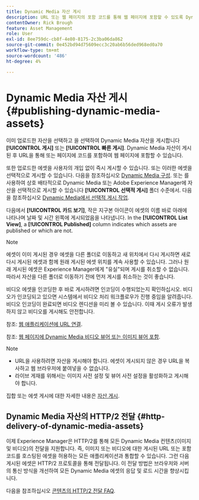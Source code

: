 ```yaml
---
title: Dynamic Media 자산 게시
description: URL 또는 웹 페이지의 포함 코드를 통해 웹 페이지에 포함할 수 있도록 Dynamic Media 비디오 및 이미지 에셋을 게시하는 방법에 대해 알아봅니다.
contentOwner: Rick Brough
feature: Asset Management
role: User
exl-id: 8ee759dc-cb8f-4e80-8175-2c3ba06da862
source-git-commit: 0e452bd94d75609ecc3c20ab6b56ded968ed0a70
workflow-type: tm+mt
source-wordcount: '486'
ht-degree: 4%

---
```


# Dynamic Media 자산 게시 {#publishing-dynamic-media-assets}

이미 업로드한 자산을 선택하고 을 선택하여 Dynamic Media 자산을 게시합니다 **[!UICONTROL 게시]** 또는 **[!UICONTROL 빠른 게시]**. Dynamic Media 자산이 게시된 후 URL을 통해 또는 페이지에 코드를 포함하여 웹 페이지에 포함할 수 있습니다.

또한 업로드한 에셋을 사용자의 개입 없이 즉시 게시할 수 있습니다. 또는 이러한 에셋을 선택적으로 게시할 수 있습니다. 다음을 참조하십시오 [Dynamic Media 구성](config-dm.md). 또는 를 사용하여 상호 배타적으로 Dynamic Media 또는 Adobe Experience Manager에 자산을 선택적으로 게시할 수 있습니다 **[!UICONTROL 선택적 게시]** 폴더 수준에서. 다음을 참조하십시오 [Dynamic Media에서 선택적 게시 작업](/help/assets/dynamic-media/selective-publishing.md).

다음에서 **[!UICONTROL 카드 보기]**, 작은 지구본 아이콘이 에셋의 이름 바로 아래에 나타나며 날짜 및 시간 왼쪽에 게시되었음을 나타냅니다. In the **[!UICONTROL List View]**, a **[!UICONTROL Published]** column indicates which assets are published or which are not.

>[!NOTE]
>
>에셋이 이미 게시된 경우 에셋을 다른 폴더로 이동하고 새 위치에서 다시 게시하면 새로 다시 게시된 에셋과 함께 원래 게시된 에셋 위치를 계속 사용할 수 있습니다. 그러나 원래 게시된 에셋은 Experience Manager에게 &quot;유실&quot;되며 게시를 취소할 수 없습니다. 따라서 자산을 다른 폴더로 이동하기 전에 먼저 게시를 취소하는 것이 좋습니다.

비디오 에셋을 인코딩한 후 바로 게시하려면 인코딩이 수행되었는지 확인하십시오. 비디오가 인코딩되고 있으면 시스템에서 비디오 처리 워크플로우가 진행 중임을 알려줍니다. 비디오 인코딩이 완료되면 비디오 렌디션을 미리 볼 수 있습니다. 이때 게시 오류가 발생하지 않고 비디오를 게시해도 안전합니다.

참조: [웹 애플리케이션에 URL 연결](linking-urls-to-yourwebapplication.md).

참조: [웹 페이지에 Dynamic Media 비디오 뷰어 또는 이미지 뷰어 포함](embed-code.md).

>[!NOTE]
>
>* URL을 사용하려면 자산을 게시해야 합니다. 에셋이 게시되지 않은 경우 URL을 복사하고 웹 브라우저에 붙여넣을 수 없습니다.
>* 라이브 게재를 위해서는 이미지 사전 설정 및 뷰어 사전 설정을 활성화하고 게시해야 합니다.
>

집합 또는 에셋 게시에 대한 자세한 내용은 [자산 게시](/help/assets/manage-digital-assets.md).

## Dynamic Media 자산의 HTTP/2 전달 {#http-delivery-of-dynamic-media-assets}

이제 Experience Manager은 HTTP/2를 통해 모든 Dynamic Media 컨텐츠(이미지 및 비디오)의 전달을 지원합니다. 즉, 이미지 또는 비디오에 대한 게시된 URL 또는 포함 코드를 호스팅된 에셋을 허용하는 모든 애플리케이션과 통합할 수 있습니다. 그런 다음 게시된 에셋은 HTTP/2 프로토콜을 통해 전달됩니다. 이 전달 방법은 브라우저와 서버의 통신 방식을 개선하여 모든 Dynamic Media 에셋의 응답 및 로드 시간을 향상시킵니다.

다음을 참조하십시오 [콘텐츠의 HTTP/2 전달 FAQ](/help/assets/dynamic-media/http2faq.md).

<!--this md file used to reside under sites-administering-->
